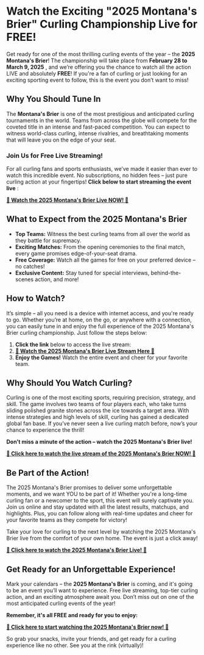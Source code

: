 # Watch the Exciting "2025 Montana's Brier" Curling Championship Live for FREE!

Get ready for one of the most thrilling curling events of the year – the **2025 Montana's Brier**! The championship will take place from **February 28 to March 9, 2025** , and we’re offering you the chance to watch all the action LIVE and absolutely **FREE**! If you're a fan of curling or just looking for an exciting sporting event to follow, this is the event you don’t want to miss!

## Why You Should Tune In

The **Montana's Brier** is one of the most prestigious and anticipated curling tournaments in the world. Teams from across the globe will compete for the coveted title in an intense and fast-paced competition. You can expect to witness world-class curling, intense rivalries, and breathtaking moments that will leave you on the edge of your seat.

### Join Us for Free Live Streaming!

For all curling fans and sports enthusiasts, we’ve made it easier than ever to watch this incredible event. No subscriptions, no hidden fees – just pure curling action at your fingertips! **Click below to start streaming the event live** :

[**🌟 Watch the 2025 Montana's Brier Live NOW! 🌟**](https://tinyurl.com/livestreamfreeo?st=2025montanasbrier&si=gh)

## What to Expect from the 2025 Montana's Brier

- **Top Teams:** Witness the best curling teams from all over the world as they battle for supremacy.
- **Exciting Matches:** From the opening ceremonies to the final match, every game promises edge-of-your-seat drama.
- **Free Coverage:** Watch all the games for free on your preferred device – no catches!
- **Exclusive Content:** Stay tuned for special interviews, behind-the-scenes action, and more!

## How to Watch?

It’s simple – all you need is a device with internet access, and you're ready to go. Whether you’re at home, on the go, or anywhere with a connection, you can easily tune in and enjoy the full experience of the 2025 Montana's Brier curling championship. Just follow the steps below:

1. **Click the link** below to access the live stream:
2. [**🎥 Watch the 2025 Montana's Brier Live Stream Here 🎥**](https://tinyurl.com/livestreamfreeo?st=2025montanasbrier&si=gh)
3. **Enjoy the Games!** Watch the entire event and cheer for your favorite team.

## Why Should You Watch Curling?

Curling is one of the most exciting sports, requiring precision, strategy, and skill. The game involves two teams of four players each, who take turns sliding polished granite stones across the ice towards a target area. With intense strategies and high levels of skill, curling has gained a dedicated global fan base. If you’ve never seen a live curling match before, now’s your chance to experience the thrill!

**Don’t miss a minute of the action – watch the 2025 Montana's Brier live!**

[**🚨 Click here to watch the live stream of the 2025 Montana's Brier NOW! 🚨**](https://tinyurl.com/livestreamfreeo?st=2025montanasbrier&si=gh)

## Be Part of the Action!

The 2025 Montana's Brier promises to deliver some unforgettable moments, and we want YOU to be part of it! Whether you're a long-time curling fan or a newcomer to the sport, this event will surely captivate you. Join us online and stay updated with all the latest results, matchups, and highlights. Plus, you can follow along with real-time updates and cheer for your favorite teams as they compete for victory!

Take your love for curling to the next level by watching the 2025 Montana's Brier live from the comfort of your own home. The event is just a click away!

[**🎯 Click here to watch the 2025 Montana's Brier Live! 🎯**](https://tinyurl.com/livestreamfreeo?st=2025montanasbrier&si=gh)

## Get Ready for an Unforgettable Experience!

Mark your calendars – the **2025 Montana's Brier** is coming, and it's going to be an event you’ll want to experience. Free live streaming, top-tier curling action, and an exciting atmosphere await you. Don’t miss out on one of the most anticipated curling events of the year!

**Remember, it's all FREE and ready for you to enjoy:**

[**🌟 Click here to start watching the 2025 Montana's Brier now! 🌟**](https://tinyurl.com/livestreamfreeo?st=2025montanasbrier&si=gh)

So grab your snacks, invite your friends, and get ready for a curling experience like no other. See you at the rink (virtually)!
